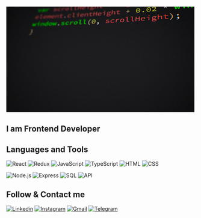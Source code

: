 [![Header](https://github.com/NikitaListopad/NikitaListopad/blob/main/assets/coding.gif?raw=true)](https://github.com/NikitaListopad)
## I am Frontend Developer

## Languages and Tools
![React](https://img.shields.io/badge/React-000000??style=for-the-badge&logo=react)
![Redux](https://img.shields.io/badge/Redux-000000??style=for-the-badge&logo=Redux)
![JavaScript](https://img.shields.io/badge/JavaScript-000000??style=for-the-badge&logo=JavaScript)
![TypeScript](https://img.shields.io/badge/TypeScript-000000??style=for-the-badge&logo=TypeScript)
![HTML](https://img.shields.io/badge/HTML-000000??style=for-the-badge&logo=HTML5)
![CSS](https://img.shields.io/badge/CSS-000000??style=for-the-badge&logo=CSS3)


![Node.js](https://img.shields.io/badge/Node.js-000000??style=for-the-badge&logo=Node.js)
![Express](https://img.shields.io/badge/Express-000000??style=for-the-badge&logo=Express)
![SQL](https://img.shields.io/badge/SQL-000000??style=for-the-badge&logo=MYSQL)
![API](https://img.shields.io/badge/API-000000??style=for-the-badge&logo=appveyor)

## Follow & Contact me
[![Linkedin](https://img.shields.io/badge/Linkedin-000000??style=for-the-badge&logo=Linkedin)](https://www.linkedin.com/in/mykyta-lystopad-370a23179/)
[![Instagram](https://img.shields.io/badge/Instagram-000000??style=for-the-badge&logo=Instagram)](https://www.instagram.com/nikitalistopad/)
[![Gmail](https://img.shields.io/badge/Gmail-000000??style=for-the-badge&logo=Gmail)](mailto:listopad.nikita96@gmail.com)
[![Telegram](https://img.shields.io/badge/Telegram-000000??style=for-the-badge&logo=Telegram)]((https://t.me/Lnikita))
